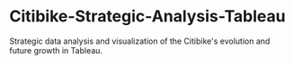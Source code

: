 # Citibike-Strategic-Analysis-Tableau
Strategic data analysis and visualization of the Citibike's evolution and future growth in Tableau.
